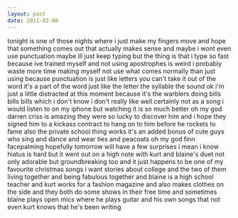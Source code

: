 ```yaml
---
layout: post
date: 2011-02-06
---
```


tonight is one of those nights where i just make my fingers move and hope that something comes out that actually makes sense and maybe i wont even use punctuation maybe ill just keep typing but the thing is that i type so fast because ive trained myself and not using apostrophes is weird i probably waste more time making myself not use what comes normally than just using because punctuation is just like letters you can't take it out of the word it's a part of the word just like the letter the syllable the sound ok i'm just a little distracted at this moment because it's the warblers  doing bills bills bills which i don't know i don't really like well certainly not as a song i would listen to on my iphone but watching it is so much better oh my god darren criss is amazing they were so lucky to discover him and i hope they signed him to a kickass contract to hang on to him before he rockets to fame also the private school thing works it's an added bonus of cute guys who sing and dance and wear ties and peacoats oh my god finn facepalming hopefully tomorrow will have a few surprises i mean i know hiatus is hard but it went out on a high note with kurt and blaine's duet not only adorable but groundbreaking too and it just happens to be one of my favourite christmas songs i want stories about college and the two of them living together and being fabulous together and blaine is a high school teacher and kurt works for a fashion magazine and also makes clothes on the side and they both do some shows in their free time and sometimes blaine plays open mics where he plays guitar and his own songs that not even kurt knows that he's been writing 
